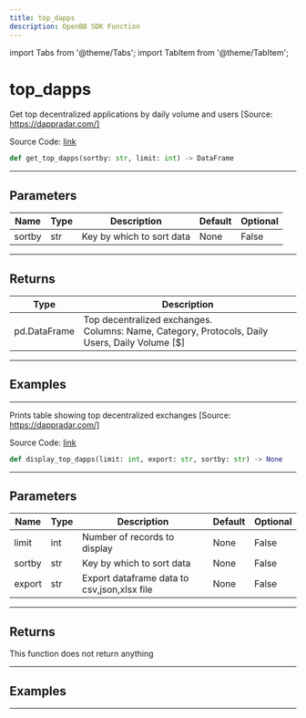 ```yaml
---
title: top_dapps
description: OpenBB SDK Function
---
```


import Tabs from '@theme/Tabs';
import TabItem from '@theme/TabItem';

# top_dapps

<Tabs>
<TabItem value="model" label="Model" default>

Get top decentralized applications by daily volume and users [Source: https://dappradar.com/]

Source Code: [link](https://github.com/OpenBB-finance/OpenBBTerminal/tree/main/openbb_terminal/cryptocurrency/discovery/dappradar_model.py#L209)

```python
def get_top_dapps(sortby: str, limit: int) -> DataFrame
```
---

## Parameters

| Name | Type | Description | Default | Optional |
| ---- | ---- | ----------- | ------- | -------- |
| sortby | str | Key by which to sort data | None | False |

---

## Returns

| Type | Description |
| ---- | ----------- |
| pd.DataFrame | Top decentralized exchanges.<br/>Columns: Name, Category, Protocols, Daily Users, Daily Volume [$] |

---

## Examples

---



</TabItem>
<TabItem value="view" label="View">

Prints table showing top decentralized exchanges [Source: https://dappradar.com/]

Source Code: [link](https://github.com/OpenBB-finance/OpenBBTerminal/tree/main/openbb_terminal/cryptocurrency/discovery/dappradar_view.py#L133)

```python
def display_top_dapps(limit: int, export: str, sortby: str) -> None
```
---

## Parameters

| Name | Type | Description | Default | Optional |
| ---- | ---- | ----------- | ------- | -------- |
| limit | int | Number of records to display | None | False |
| sortby | str | Key by which to sort data | None | False |
| export | str | Export dataframe data to csv,json,xlsx file | None | False |

---

## Returns

This function does not return anything

---

## Examples

---



</TabItem>
</Tabs>